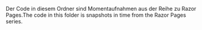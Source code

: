 <span data-ttu-id="59f56-101">Der Code in diesem Ordner sind Momentaufnahmen aus der Reihe zu Razor Pages.</span><span class="sxs-lookup"><span data-stu-id="59f56-101">The code in this folder is snapshots in time from the Razor Pages series.</span></span>
